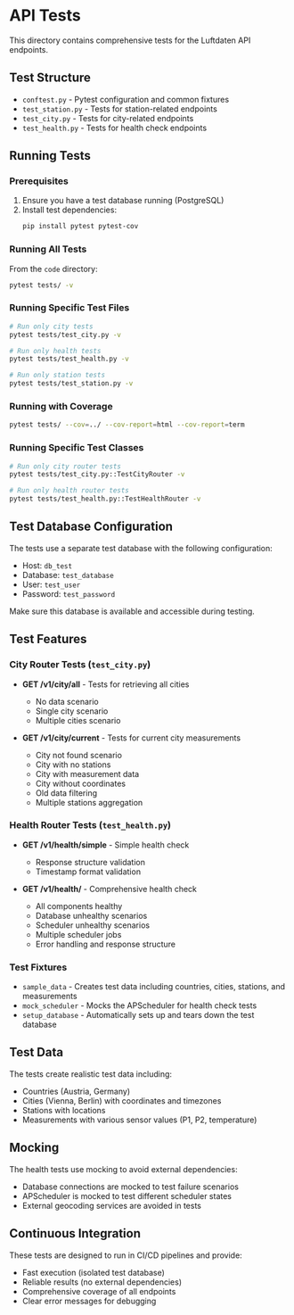 # API Tests

This directory contains comprehensive tests for the Luftdaten API endpoints.

## Test Structure

- `conftest.py` - Pytest configuration and common fixtures
- `test_station.py` - Tests for station-related endpoints
- `test_city.py` - Tests for city-related endpoints  
- `test_health.py` - Tests for health check endpoints

## Running Tests

### Prerequisites

1. Ensure you have a test database running (PostgreSQL)
2. Install test dependencies:
   ```bash
   pip install pytest pytest-cov
   ```

### Running All Tests

From the `code` directory:
```bash
pytest tests/ -v
```

### Running Specific Test Files

```bash
# Run only city tests
pytest tests/test_city.py -v

# Run only health tests
pytest tests/test_health.py -v

# Run only station tests
pytest tests/test_station.py -v
```

### Running with Coverage

```bash
pytest tests/ --cov=../ --cov-report=html --cov-report=term
```

### Running Specific Test Classes

```bash
# Run only city router tests
pytest tests/test_city.py::TestCityRouter -v

# Run only health router tests
pytest tests/test_health.py::TestHealthRouter -v
```

## Test Database Configuration

The tests use a separate test database with the following configuration:
- Host: `db_test`
- Database: `test_database`
- User: `test_user`
- Password: `test_password`

Make sure this database is available and accessible during testing.

## Test Features

### City Router Tests (`test_city.py`)

- **GET /v1/city/all** - Tests for retrieving all cities
  - No data scenario
  - Single city scenario
  - Multiple cities scenario

- **GET /v1/city/current** - Tests for current city measurements
  - City not found scenario
  - City with no stations
  - City with measurement data
  - City without coordinates
  - Old data filtering
  - Multiple stations aggregation

### Health Router Tests (`test_health.py`)

- **GET /v1/health/simple** - Simple health check
  - Response structure validation
  - Timestamp format validation

- **GET /v1/health/** - Comprehensive health check
  - All components healthy
  - Database unhealthy scenarios
  - Scheduler unhealthy scenarios
  - Multiple scheduler jobs
  - Error handling and response structure

### Test Fixtures

- `sample_data` - Creates test data including countries, cities, stations, and measurements
- `mock_scheduler` - Mocks the APScheduler for health check tests
- `setup_database` - Automatically sets up and tears down the test database

## Test Data

The tests create realistic test data including:
- Countries (Austria, Germany)
- Cities (Vienna, Berlin) with coordinates and timezones
- Stations with locations
- Measurements with various sensor values (P1, P2, temperature)

## Mocking

The health tests use mocking to avoid external dependencies:
- Database connections are mocked to test failure scenarios
- APScheduler is mocked to test different scheduler states
- External geocoding services are avoided in tests

## Continuous Integration

These tests are designed to run in CI/CD pipelines and provide:
- Fast execution (isolated test database)
- Reliable results (no external dependencies)
- Comprehensive coverage of all endpoints
- Clear error messages for debugging
